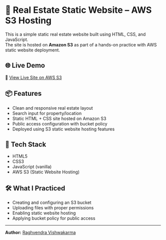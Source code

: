 # 🏡 Real Estate Static Website – AWS S3 Hosting

This is a simple static real estate website built using HTML, CSS, and JavaScript.  
The site is hosted on **Amazon S3** as part of a hands-on practice with AWS static website deployment.

## 🌐 Live Demo

🔗 [View Live Site on AWS S3](http://my-realestate-website.s3-website.eu-north-1.amazonaws.com)

## 📦 Features

- Clean and responsive real estate layout
- Search input for property/location
- Static HTML + CSS site hosted on Amazon S3
- Public access configuration with bucket policy
- Deployed using S3 static website hosting features

## 🚀 Tech Stack

- HTML5
- CSS3
- JavaScript (vanilla)
- AWS S3 (Static Website Hosting)

## 🛠️ What I Practiced

- Creating and configuring an S3 bucket
- Uploading files with proper permissions
- Enabling static website hosting
- Applying bucket policy for public access

---

**Author:** [Raghvendra Vishwakarma](https://github.com/raghav993)
